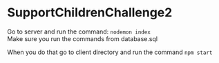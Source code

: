 # SupportChildrenChallenge2

Go to server and run the command: ``` nodemon index ```
<br>
Make sure you run the commands from database.sql

When you do that go to client directory and run the command ```npm start```
